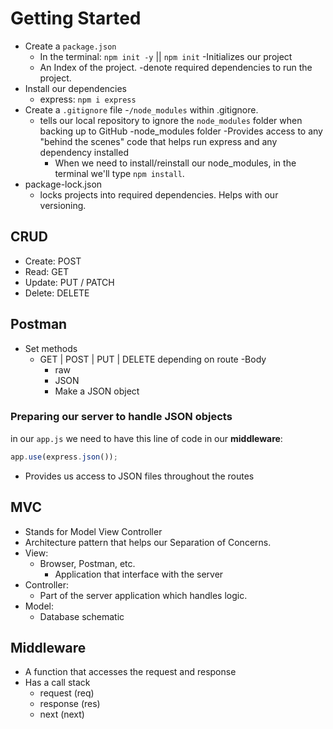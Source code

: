 # Getting Started
- Create a `package.json`
    - In the terminal: `npm init -y` || `npm init`
        -Initializes our project
    - An Index of the project.
        -denote required dependencies to run the project.
- Install our dependencies
    - express: `npm i express`
- Create a `.gitignore` file
    -`/node_modules` within .gitignore.
    - tells our local repository to ignore the `node_modules` folder when backing up to GitHub
    -node_modules folder
      -Provides access to any "behind the scenes" code that helps run express and any dependency installed
      - When we need to install/reinstall our node_modules, in the terminal we'll type `npm install`.
- package-lock.json
  - locks projects into required dependencies. Helps with our versioning.

## CRUD
- Create: POST
- Read: GET
- Update: PUT / PATCH
- Delete: DELETE

## Postman
- Set methods
    - GET | POST | PUT | DELETE
    depending on route
    -Body
        - raw
        - JSON
        - Make a JSON object

### Preparing our server to handle JSON objects
in our `app.js` we need to have this line of code in our **middleware**: 
```js
app.use(express.json());
```
- Provides us access to JSON files throughout the routes

## MVC
- Stands for Model View Controller
- Architecture pattern that helps our Separation of Concerns.
- View:
    - Browser, Postman, etc.
        - Application that interface with the server
- Controller: 
    - Part of the server application which handles logic.
- Model: 
    - Database schematic

## Middleware
- A function that accesses the request and response
- Has a call stack
    - request (req)
    - response (res)
    - next (next)
